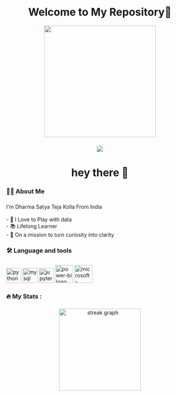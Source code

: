 ###

<h1 align="center"> Welcome to My Repository👋</h1>

<div align="center">
  <img height="300" src="https://camo.githubusercontent.com/d1e9733ec79822bcadf8b9a1035840ee511e2f022fe9f652cc163db23dc171d3/68747470733a2f2f6d656469612e67697068792e636f6d2f6d656469612f53576f536b4e36447854737a71494b4571762f67697068792e676966" />

</div>

###

<div align="center">
  <img src="https://visitor-badge.laobi.icu/badge?page_id=dharmasatyatejakolla.dharmasatyatejakolla" />
</div>

###

<h1 align="center">hey there 👋</h1>

###

<h3 align="left">👩‍💻  About Me</h3>

###

<p align="left">I'm Dharma Satya Teja Kolla From India<br><br>- 🔭 I Love to Play with data<br>- 📚 Lifelong Learner<br>- 🎯 On a mission to turn curiosity into clarity</p>

###

<h3 align="left">🛠 Language and tools</h3>

###

<div align="left">
 <img src="https://cdn.jsdelivr.net/gh/devicons/devicon@latest/icons/python/python-original-wordmark.svg" height="40" alt="python logo  />
<img width="12" />
 <img src="https://cdn.jsdelivr.net/gh/devicons/devicon@latest/icons/mysql/mysql-original-wordmark.svg" height="40" alt="mysql logo  />
<img width="12" />
 <img src="https://cdn.jsdelivr.net/gh/devicons/devicon@latest/icons/jupyter/jupyter-original-wordmark.svg" height="40" alt="jupyter logo  />
<img width="12" />  
<img width="48" height="48" src="https://img.icons8.com/color/48/power-bi.png" alt="power-bi logo />
<img width="12" />           
 <img width="48" height="48" src="https://img.icons8.com/color/48/microsoft-excel-2019--v1.png" alt="microsoft-excel-2019--v1"/>   
</div>


          
###

<h3 align="left">🔥   My Stats :</h3>

###

<div align="center">
  <img src="https://github-readme-streak-stats.herokuapp.com/?user=dharmasatyatejakolla&theme=dark&hide_border=false" height="220" alt="streak graph"  />
</div>

###
